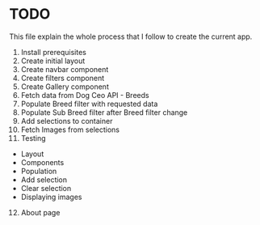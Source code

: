 # TODO

This file explain the whole process that I follow to create the current app.

1. Install prerequisites
2. Create initial layout
3. Create navbar component
4. Create filters component
5. Create Gallery component
6. Fetch data from Dog Ceo API - Breeds
7. Populate Breed filter with requested data
8. Populate Sub Breed filter after Breed filter change
9. Add selections to container
10. Fetch Images from selections
11. Testing

- Layout
- Components
- Population
- Add selection
- Clear selection
- Displaying images

12. About page
